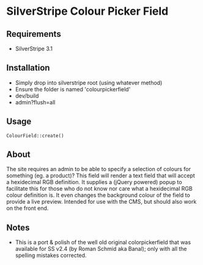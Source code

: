 SilverStripe Colour Picker Field
================================

Requirements
------------
- SilverStripe 3.1

Installation
------------
- Simply drop into silverstripe root (using whatever method)
- Ensure the folder is named 'colourpickerfield'
- dev/build
- admin?flush=all

Usage
-----
`ColourField::create()`


About
-----
The site requires an admin to be able to specify a selection of colours for something (eg. a product)?
This field will render a text field that will accept a hexidecimal RGB definition. It supplies a (jQuery powered) popup to facilitate this for those who do not know nor care what a hexidecimal RGB colour definition is. It even changes the background colour of the field to provide a live preview.
Intended for use with the CMS, but should also work on the front end.

Notes
-----
- This is a port & polish of the well old original colorpickerfield that was available for SS v2.4 (by Roman Schmid aka Banal); only with all the spelling mistakes corrected.